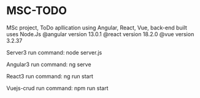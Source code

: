 # MSC-TODO
MSc project, ToDo apllication using Angular, React, Vue, back-end built uses Node.Js
@angular version   13.0.1
@react version 18.2.0
@vue version 3.2.37

Server3 run command:
node server.js

Angular3 run command:
ng serve

React3 run command:
ng run start

Vuejs-crud run command:
npm run start

